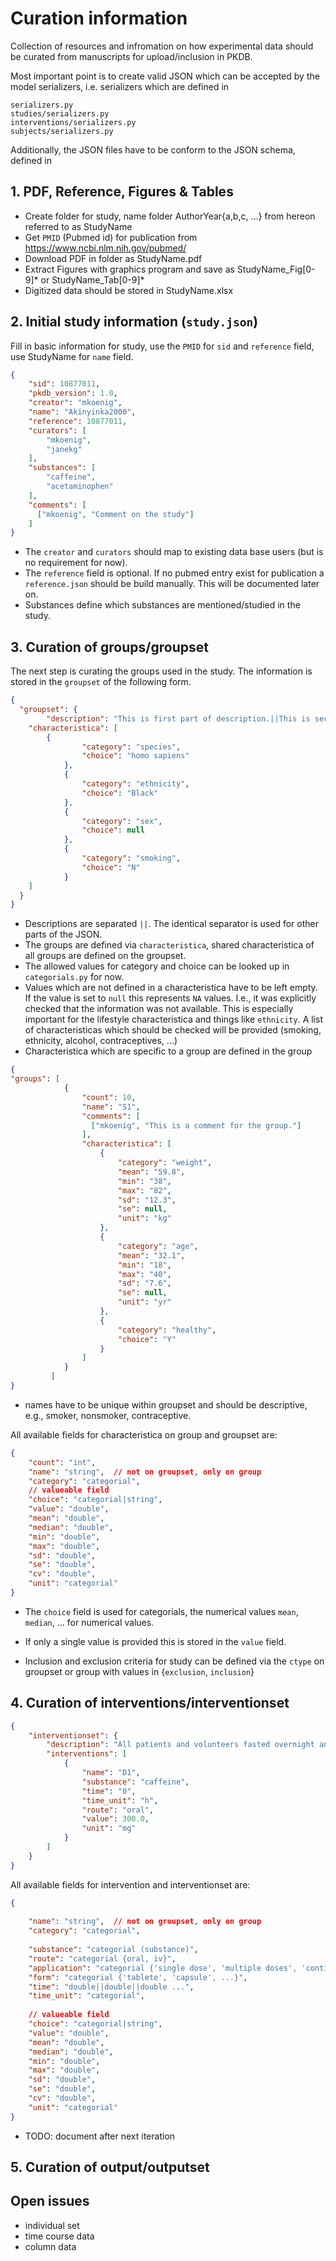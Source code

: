 # Curation information
Collection of resources and infromation on how experimental data
should be curated from manuscripts for upload/inclusion in PKDB.

Most important point is to create valid JSON which can be accepted 
by the model serializers, i.e. serializers which are defined
in 
```
serializers.py
studies/serializers.py
interventions/serializers.py
subjects/serializers.py
```

Additionally, the JSON files have to be conform to the JSON schema,
defined in 

## 1. PDF, Reference, Figures & Tables
* Create folder for study, name folder AuthorYear{a,b,c, ...} from hereon referred to as StudyName
* Get `PMID` (Pubmed id) for publication from https://www.ncbi.nlm.nih.gov/pubmed/
* Download PDF in folder as StudyName.pdf 
* Extract Figures with graphics program and save as StudyName_Fig[0-9]* or StudyName_Tab[0-9]*
* Digitized data should be stored in StudyName.xlsx

## 2. Initial study information (`study.json`)
Fill in basic information for study, use the `PMID` for `sid` and `reference` field, use StudyName for `name` field.
 
```json
{
    "sid": 10877011,
    "pkdb_version": 1.0,
    "creator": "mkoenig",
    "name": "Akinyinka2000",
    "reference": 10877011,
    "curators": [
        "mkoenig",
        "janekg"
    ],
    "substances": [
        "caffeine",
        "acetaminophen"
    ],
    "comments": [
      ["mkoenig", "Comment on the study"]
    ]
}
```
* The `creator` and `curators` should map to existing data base users (but is no requirement for now).
* The `reference` field is optional. If no pubmed entry exist for publication a `reference.json` should be build manually. This will be documented later on.
* Substances define which substances are mentioned/studied in the study.


## 3. Curation of groups/groupset
The next step is curating the groups used in the study. The information is stored in the `groupset` of the following form.
```json
{
  "groupset": {
        "description": "This is first part of description.||This is second part of description",
	"characteristica": [
	    {
                "category": "species",
                "choice": "homo sapiens"
            },
            {
                "category": "ethnicity",
                "choice": "Black"
            },
            {
                "category": "sex",
                "choice": null
            },
            {
                "category": "smoking",
                "choice": "N"
            }
	]
  }
}
```
* Descriptions are separated `||`. The identical separator is used for other parts of the JSON.
* The groups are defined via `characteristica`, shared characteristica of all groups are defined on the groupset.
* The allowed values for category and choice can be looked up in `categorials.py` for now.
* Values which are not defined in a characteristica have to be left empty. If the value is set to `null` this represents `NA` values. I.e., it was explicitly checked that the information was not available. This is especially important for the lifestyle characteristica and things like `ethnicity`. A list of characteristicas which should be checked will be provided (smoking, ethnicity, alcohol, contraceptives, ...) 
* Characteristica which are specific to a group are defined in the group
```json
{
"groups": [
            {
                "count": 10,
                "name": "S1",
                "comments": [
			      ["mkoenig", "This is a comment for the group."]
		        ], 
                "characteristica": [
                    {
                        "category": "weight",
                        "mean": "59.8",
                        "min": "38",
                        "max": "82",
                        "sd": "12.3",
                        "se": null,
                        "unit": "kg"
                    },
                    {
                        "category": "age",
                        "mean": "32.1",
                        "min": "18",
                        "max": "40",
                        "sd": "7.6",
                        "se": null,
                        "unit": "yr"
                    },
                    {
                        "category": "healthy",
                        "choice": "Y"
                    }
                ]
            }
         ]
}
```
* names have to be unique within groupset and should be descriptive, e.g., smoker, nonsmoker, contraceptive.

All available fields for characteristica on group and groupset are:
```json
{
    "count": "int",
    "name": "string",  // not on groupset, only on group
    "category": "categorial",
    // valueable field
    "choice": "categorial|string",
    "value": "double",
    "mean": "double",
    "median": "double",
    "min": "double",
    "max": "double",
    "sd": "double",
    "se": "double",
    "cv": "double",
    "unit": "categorial"
}
```
* The `choice` field is used for categorials, the numerical values `mean`, `median`, ... for numerical values.
* If only a single value is provided this is stored in the `value` field.

* Inclusion and exclusion criteria for study can be defined via the `ctype` on groupset or group with values in {`exclusion`, `inclusion`}

## 4. Curation of interventions/interventionset
```json
{
    "interventionset": {
        "description": "All patients and volunteers fasted overnight and, at 0800 hours, were given orally 300 mg caffeine dissolved in 150 ml water; food intake was allowed 3 h after administration of caffeine.",
        "interventions": [
            {
                "name": "D1",
                "substance": "caffeine",
                "time": "0",
                "time_unit": "h",
                "route": "oral",
                "value": 300.0,
                "unit": "mg"
            }
        ]
    }
}
```
All available fields for intervention and interventionset are:
```json
{
 
    "name": "string",  // not on groupset, only on group
    "category": "categorial",
    
    "substance": "categorial (substance)",
    "route": "categorial {oral, iv}",
    "application": "categorial {'single dose', 'multiple doses', 'continuous injection'}",
    "form": "categorial {'tablete', 'capsule', ...}",
    "time": "double||double||double ...",
    "time_unit": "categorial",
     
    // valueable field
    "choice": "categorial|string",
    "value": "double",
    "mean": "double",
    "median": "double",
    "min": "double",
    "max": "double",
    "sd": "double",
    "se": "double",
    "cv": "double",
    "unit": "categorial"
}
```
* TODO: document after next iteration

## 5. Curation of output/outputset


## Open issues
- individual set
- time course data
- column data
